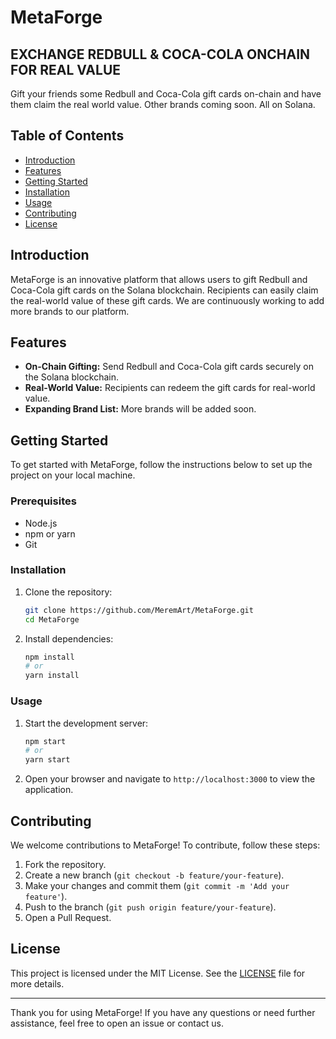 # MetaForge

## EXCHANGE REDBULL & COCA-COLA ONCHAIN FOR REAL VALUE

Gift your friends some Redbull and Coca-Cola gift cards on-chain and have them claim the real world value. Other brands coming soon. All on Solana.

## Table of Contents
- [Introduction](#introduction)
- [Features](#features)
- [Getting Started](#getting-started)
- [Installation](#installation)
- [Usage](#usage)
- [Contributing](#contributing)
- [License](#license)

## Introduction
MetaForge is an innovative platform that allows users to gift Redbull and Coca-Cola gift cards on the Solana blockchain. Recipients can easily claim the real-world value of these gift cards. We are continuously working to add more brands to our platform.

## Features
- **On-Chain Gifting:** Send Redbull and Coca-Cola gift cards securely on the Solana blockchain.
- **Real-World Value:** Recipients can redeem the gift cards for real-world value.
- **Expanding Brand List:** More brands will be added soon.

## Getting Started
To get started with MetaForge, follow the instructions below to set up the project on your local machine.

### Prerequisites
- Node.js
- npm or yarn
- Git

### Installation
1. Clone the repository:
    ```sh
    git clone https://github.com/MeremArt/MetaForge.git
    cd MetaForge
    ```

2. Install dependencies:
    ```sh
    npm install
    # or
    yarn install
    ```

### Usage
1. Start the development server:
    ```sh
    npm start
    # or
    yarn start
    ```

2. Open your browser and navigate to `http://localhost:3000` to view the application.

## Contributing
We welcome contributions to MetaForge! To contribute, follow these steps:

1. Fork the repository.
2. Create a new branch (`git checkout -b feature/your-feature`).
3. Make your changes and commit them (`git commit -m 'Add your feature'`).
4. Push to the branch (`git push origin feature/your-feature`).
5. Open a Pull Request.

## License
This project is licensed under the MIT License. See the [LICENSE](LICENSE) file for more details.

---

Thank you for using MetaForge! If you have any questions or need further assistance, feel free to open an issue or contact us.

